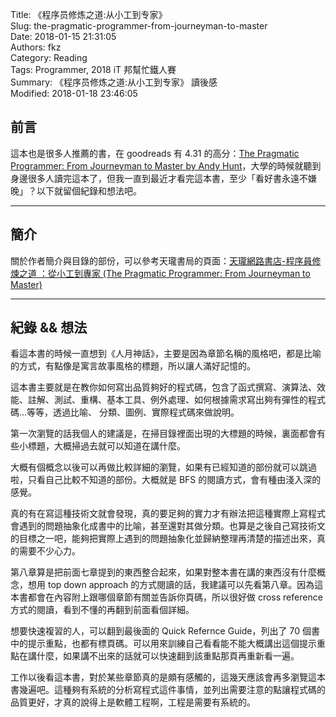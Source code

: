 Title: 《程序员修炼之道:从小工到专家》  
Slug: the-pragmatic-programmer-from-journeyman-to-master  
Date: 2018-01-15 21:31:05  
Authors: fkz  
Category: Reading  
Tags: Programmer, 2018 iT 邦幫忙鐵人賽  
Summary: 《程序员修炼之道:从小工到专家》 讀後感  
Modified: 2018-01-18 23:46:05  
  
  
## 前言  
  
這本也是很多人推薦的書，在 goodreads 有 4.31 的高分：[The Pragmatic Programmer: From Journeyman to Master by Andy Hunt](https://www.goodreads.com/book/show/4099.The_Pragmatic_Programmer)，大學的時候就聽到身邊很多人讀完這本了，但我一直到最近才看完這本書，至少「看好書永遠不嫌晚」？以下就留個紀錄和想法吧。  
  
---  
  
## 簡介  
  
關於作者簡介與目錄的部份，可以參考天瓏書局的頁面：[天瓏網路書店-程序員修煉之道 ：從小工到專家 (The Pragmatic Programmer: From Journeyman to Master)](https://www.tenlong.com.tw/products/9787121123368)  
  
---  
  
## 紀錄 && 想法  
  
看這本書的時候一直想到《人月神話》，主要是因為章節名稱的風格吧，都是比喻的方式，有點像是寓言故事風格的標題，所以讓人滿好記憶的。  
  
這本書主要就是在教你如何寫出品質夠好的程式碼，包含了函式撰寫、演算法、效能、註解、測試、重構、基本工具、例外處理、如何根據需求寫出夠有彈性的程式碼...等等，透過比喻、 分類、圖例、實際程式碼來做說明。  
  
第一次瀏覽的話我個人的建議是，在掃目錄裡面出現的大標題的時候，裏面都會有些小標題，大概掃過去就可以知道在講什麼。  
  
大概有個概念以後可以再做比較詳細的瀏覽，如果有已經知道的部份就可以跳過啦，只看自己比較不知道的部份。大概就是 BFS 的閱讀方式，會有種由淺入深的感覺。  
  
真的有在寫這種技術文就會發現，真的要足夠的實力才有辦法把這種實際上寫程式會遇到的問題抽象化成書中的比喻，甚至還對其做分類。也算是之後自己寫技術文的目標之一吧，能夠把實際上遇到的問題抽象化並歸納整理再清楚的描述出來，真的需要不少心力。  
  
第八章算是把前面七章提到的東西整合起來，如果對整本書在講的東西沒有什麼概念，想用 top down approach 的方式閱讀的話，我建議可以先看第八章。因為這本書都會在內容附上跟哪個章節有關並告訴你頁碼，所以很好做 cross reference 方式的閱讀，看到不懂的再翻到前面看個詳細。  
  
想要快速複習的人，可以翻到最後面的 Quick Refernce Guide，列出了 70 個書中的提示重點，也都有標頁碼。可以用來訓練自己看看能不能大概講出這個提示重點在講什麼，如果講不出來的話就可以快速翻到該重點那頁再重新看一遍。  
  
工作以後看這本書，對於某些章節真的是頗有感觸的，這幾天應該會再多瀏覽這本書幾遍吧。這種夠有系統的分析寫程式這件事情，並列出需要注意的點讓程式碼的品質更好，才真的說得上是軟體工程啊，工程是需要有系統的。  
